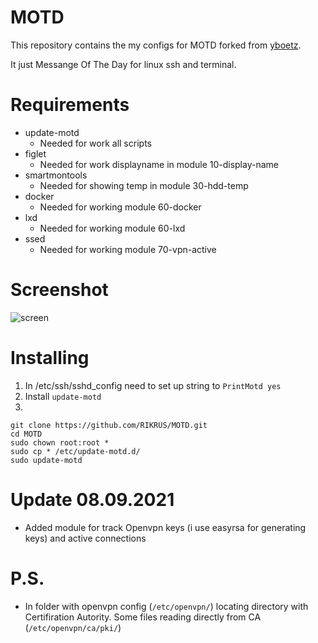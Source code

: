 # MOTD

This repository contains the my configs for MOTD forked from [yboetz](https://github.com/yboetz/motd).

It just Messange Of The Day for linux ssh and terminal.

# Requirements
 * update-motd
   - Needed for work all scripts
 * figlet
   - Needed for work displayname in module 10-display-name
 * smartmontools
   - Needed for showing temp in module 30-hdd-temp
 * docker
   - Needed for working module 60-docker
 * lxd
   - Needed for working module 60-lxd
 * ssed
   - Needed for working module 70-vpn-active


# Screenshot
![screen](screenshot/screen.png)

# Installing
1. In /etc/ssh/sshd_config need to set up string to `PrintMotd yes`
2. Install `update-motd`
3. 
```
git clone https://github.com/RIKRUS/MOTD.git
cd MOTD
sudo chown root:root *
sudo cp * /etc/update-motd.d/
sudo update-motd
```

# Update 08.09.2021
* Added module for track Openvpn keys (i use easyrsa for generating keys) and active connections 

# P.S.
* In folder with openvpn config (`/etc/openvpn/`) locating directory with Certifiration Autority. Some files reading directly from CA (`/etc/openvpn/ca/pki/`)
